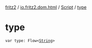 [fritz2](../../index.md) / [io.fritz2.dom.html](../index.md) / [Script](index.md) / [type](./type.md)

# type

`var type: Flow<`[`String`](https://kotlinlang.org/api/latest/jvm/stdlib/kotlin/-string/index.html)`>`